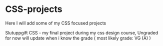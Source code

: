 # CSS-projects

Here I will add some of my CSS focused projects

Slutuppgift CSS - my final project during my css design course, 
Ungraded for now will update when i know the grade ( most likely grade: VG (A) )
